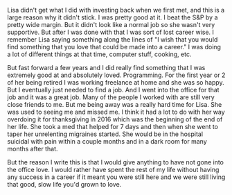 Lisa didn't get what I did with investing back when we first met, and this is a large reason why it didn't stick. I was pretty good at it. I beat the S&P by a pretty wide margin. But it didn't look like a normal job so she wasn't very supportive. But after I was done with that I was sort of lost career wise. I remember Lisa saying something along the lines of "I wish that you would find something that you love that could be made into a career." I was doing a lot of different things at that time, computer stuff, cooking, etc. 

But fast forward a few years and I did really find something that I was extremely good at and absolutely loved. Programming. For the first year or 2 of her being retired I was working freelance at home and she was so happy. But I eventually just needed to find a job. And I went into the office for that job and it was a great job. Many of the people I worked with are still very close friends to me. But me being away was a really hard time for Lisa. She was used to seeing me and missed me. I think it had a lot to do with her way overdoing it for thanksgiving in 2016 which was the beginning of the end of her life. She took a med that helped for 7 days and then when she went to taper her unrelenting migraines started. She would be in the hospital suicidal with pain within a couple months and in a dark room for many months after that. 

But the reason I write this is that I would give anything to have not gone into the office love. I would rather have spent the rest of my life without having any success in a career if it meant you were still here and we were still living that good, slow life you'd grown to love.  